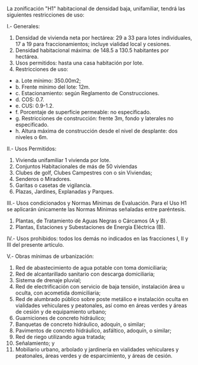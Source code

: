 
La zonificación "H1" habitacional de densidad baja, unifamiliar, tendrá las siguientes restricciones de uso:

I.- Generales:

1. Densidad de vivienda neta por hectárea: 29 a 33 para lotes individuales, 17 a 19 para fraccionamientos; incluye vialidad local y cesiones.
2. Densidad habitacional máxima: de 148.5 a 130.5 habitantes por hectárea.
3. Usos permitidos: hasta una casa habitación por lote.
4. Restricciones de uso:

* a. Lote mínimo: 350.00m2;
* b. Frente mínimo del lote: 12m.
* c. Estacionamiento: según Reglamento de Construcciones.
* d. COS: 0.7.
* e. CUS: 0.9-1.2.
* f. Porcentaje de superficie permeable: no especificado.
* g. Restricciones de construcción: frente 3m, fondo y laterales no especificado.
* h. Altura máxima de construcción desde el nivel de desplante: dos niveles o 6m.

II.- Usos Permitidos:

1. Vivienda unifamiliar 1 vivienda por lote.
2. Conjuntos Habitacionales de más de 50 viviendas
3. Clubes de golf, Clubes Campestres con o sin Viviendas;
4. Senderos o Miradores.
5. Garitas o casetas de vigilancia.
6. Plazas, Jardines, Explanadas y Parques.

III.- Usos condicionados y Normas Mínimas de Evaluación. Para el Uso H1 se aplicarán únicamente las Normas Mínimas señaladas entre paréntesis.

1. Plantas, de Tratamiento de Aguas Negras o Cárcamos (A y B).
2. Plantas, Estaciones y Subestaciones de Energía Eléctrica (B).

IV.- Usos prohibidos: todos los demás no indicados en las fracciones I, II y III del presente artículo.

V.- Obras mínimas de urbanización:

1. Red de abastecimiento de agua potable con toma domiciliaria;
2. Red de alcantarillado sanitario con descarga domiciliaria;
3. Sistema de drenaje pluvial;
4. Red de electrificación con servicio de baja tensión, instalación área u oculta, con acometida domiciliaria;
5. Red de alumbrado público sobre poste metálico e instalación oculta en vialidades vehiculares y peatonales, así como en áreas verdes y áreas de cesión y de equipamiento urbano;
6. Guarniciones de concreto hidráulico;
7. Banquetas de concreto hidráulico, adoquín, o similar;
8. Pavimentos de concreto hidráulico, asfáltico, adoquín, o similar;
9. Red de riego utilizando agua tratada;
10. Señalamiento; y
11. Mobiliario urbano, arbolado y jardinería en vialidades vehiculares y peatonales, áreas verdes y de esparcimiento, y áreas de cesión.
